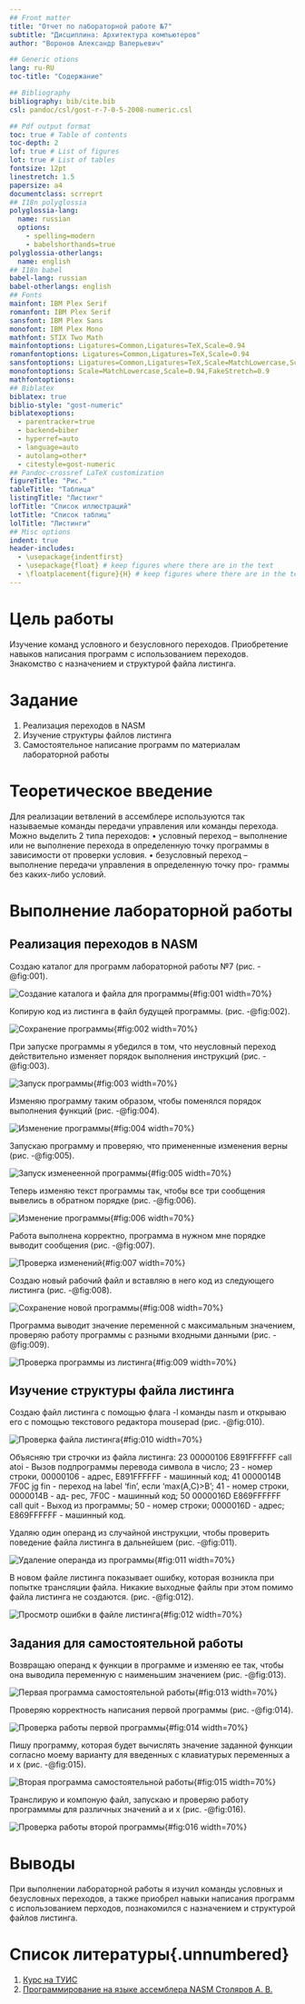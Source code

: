 ```yaml
---
## Front matter
title: "Отчет по лабораторной работе №7"
subtitle: "Дисциплина: Архитектура компьютеров"
author: "Воронов Александр Валерьевич"

## Generic otions
lang: ru-RU
toc-title: "Содержание"

## Bibliography
bibliography: bib/cite.bib
csl: pandoc/csl/gost-r-7-0-5-2008-numeric.csl

## Pdf output format
toc: true # Table of contents
toc-depth: 2
lof: true # List of figures
lot: true # List of tables
fontsize: 12pt
linestretch: 1.5
papersize: a4
documentclass: scrreprt
## I18n polyglossia
polyglossia-lang:
  name: russian
  options:
	- spelling=modern
	- babelshorthands=true
polyglossia-otherlangs:
  name: english
## I18n babel
babel-lang: russian
babel-otherlangs: english
## Fonts
mainfont: IBM Plex Serif
romanfont: IBM Plex Serif
sansfont: IBM Plex Sans
monofont: IBM Plex Mono
mathfont: STIX Two Math
mainfontoptions: Ligatures=Common,Ligatures=TeX,Scale=0.94
romanfontoptions: Ligatures=Common,Ligatures=TeX,Scale=0.94
sansfontoptions: Ligatures=Common,Ligatures=TeX,Scale=MatchLowercase,Scale=0.94
monofontoptions: Scale=MatchLowercase,Scale=0.94,FakeStretch=0.9
mathfontoptions:
## Biblatex
biblatex: true
biblio-style: "gost-numeric"
biblatexoptions:
  - parentracker=true
  - backend=biber
  - hyperref=auto
  - language=auto
  - autolang=other*
  - citestyle=gost-numeric
## Pandoc-crossref LaTeX customization
figureTitle: "Рис."
tableTitle: "Таблица"
listingTitle: "Листинг"
lofTitle: "Список иллюстраций"
lotTitle: "Список таблиц"
lolTitle: "Листинги"
## Misc options
indent: true
header-includes:
  - \usepackage{indentfirst}
  - \usepackage{float} # keep figures where there are in the text
  - \floatplacement{figure}{H} # keep figures where there are in the text
---
```


# Цель работы

Изучение команд условного и безусловного переходов. Приобретение навыков написания
программ с использованием переходов. Знакомство с назначением и структурой файла
листинга.

# Задание

1. Реализация переходов в NASM
2. Изучение структуры файлов листинга
3. Самостоятельное написание программ по материалам лабораторной работы

# Теоретическое введение

Для реализации ветвлений в ассемблере используются так называемые команды передачи
управления или команды перехода. Можно выделить 2 типа переходов:
• условный переход – выполнение или не выполнение перехода в определенную точку
программы в зависимости от проверки условия.
• безусловный переход – выполнение передачи управления в определенную точку про-
граммы без каких-либо условий.

# Выполнение лабораторной работы

## Реализация переходов в NASM

Создаю каталог для программ лабораторной работы №7 (рис. -@fig:001).

![Создание каталога и файла для программы](image/2.png){#fig:001 width=70%}

Копирую код из листинга в файл будущей программы. (рис. -@fig:002).

![Сохранение программы](image/3.png){#fig:002 width=70%}

При запуске программы я убедился в том, что неусловный переход действительно изменяет порядок выполнения инструкций (рис. -@fig:003).

![Запуск программы](image/4.png){#fig:003 width=70%}

Изменяю программу таким образом, чтобы поменялся порядок выполнения функций (рис. -@fig:004).

![Изменение программы](image/5.png){#fig:004 width=70%}

Запускаю программу и проверяю, что примененные изменения верны (рис. -@fig:005).

![Запуск изменеенной программы](image/6.png){#fig:005 width=70%}

Теперь изменяю текст программы так, чтобы все три сообщения вывелись в обратном порядке (рис. -@fig:006).

![Изменение программы](image/7.png){#fig:006 width=70%}

Работа выполнена корректно, программа в нужном мне порядке выводит сообщения (рис. -@fig:007).

![Проверка изменений](image/8.png){#fig:007 width=70%}

Создаю новый рабочий файл и вставляю в него код из следующего листинга (рис. -@fig:008).

![Сохранение новой программы](image/10.png){#fig:008 width=70%}

Программа выводит значение переменной с максимальным значением, проверяю работу программы с разными входными данными (рис. -@fig:009).

![Проверка программы из листинга](image/11.png){#fig:009 width=70%}

## Изучение структуры файла листинга

Создаю файл листинга с помощью флага -l команды nasm и открываю его с помощью текстового редактора mousepad (рис. -@fig:010).

![Проверка файла листинга](image/12.png){#fig:010 width=70%}

Объясняю три строчки из файла листинга: 23 00000106 E891FFFFFF call
atoi - Вызов подпрограммы перевода символа в число; 23 - номер строки,
00000106 - адрес, E891FFFFFF - машинный код; 41 0000014B 7F0C jg fin -
переход на label ‘fin’, если ‘max(A,C)>B’; 41 - номер строки, 0000014B - ад-
рес, 7F0C - машинный код; 50 0000016D E869FFFFFF call quit - Выход из
программы; 50 - номер строки; 0000016D - адрес; E869FFFFFF - машинный
код. 

Удаляю один операнд из случайной инструкции, чтобы проверить поведение файла листинга в дальнейшем (рис. -@fig:011).

![Удаление операнда из программы](image/13.png){#fig:011 width=70%}

В новом файле листинга показывает ошибку, которая возникла при попытке трансляции файла. Никакие выходные файлы при этом помимо файла листинга не создаются. (рис. -@fig:012).

![Просмотр ошибки в файле листинга](image/15.png){#fig:012 width=70%}

## Задания для самостоятельной работы

Возвращаю операнд к функции в программе и изменяю ее так, чтобы она выводила переменную с наименьшим значением (рис. -@fig:013).

![Первая программа самостоятельной работы](image/16.png){#fig:013 width=70%}

Проверяю корректность написания первой программы (рис. -@fig:014).

![Проверка работы первой программы](image/17.png){#fig:014 width=70%}

Пишу программу, которая будет вычислять значение заданной функции согласно моему варианту для введенных с клавиатурых переменных a и x (рис. -@fig:015).

![Вторая программа самостоятельной работы](image/18.png){#fig:015 width=70%}

Транслирую и компоную файл, запускаю и проверяю работу программмы для различных значений a и x (рис. -@fig:016).

![Проверка работы второй программы](image/19.png){#fig:016 width=70%}

# Выводы

При выполнении лабораторной работы я изучил команды условных и безусловных переходов, а также приобрел навыки написания программ с использованием перходов, познакомился
с назначением и структурой файлов листинга.

# Список литературы{.unnumbered}

1. [Курс на ТУИС](https://esystem.rudn.ru/course/view.php?id=112)
2. [Программирование на языке ассемблера NASM Столяров А. В.](https://esystem.rudn.ru/pluginfile.php/2088953/mod_resource/content/2/%D0%A1%D1%82%D0%BE%D0%BB%D1%8F%D1%80%D0%BE%D0%B2%20%D0%90.%20%D0%92.%20-%20%D0%9F%D1%80%D0%BE%D0%B3%D1%80%D0%B0%D0%BC%D0%BC%D0%B8%D1%80%D0%BE%D0%B2%D0%B0%D0%BD%D0%B8%D0%B5%20%D0%BD%D0%B0%20%D1%8F%D0%B7%D1%8B%D0%BA%D0%B5%20%D0%B0%D1%81%D1%81%D0%B5%D0%BC%D0%B1%D0%BB%D0%B5%D1%80%D0%B0%20NASM%20%D0%B4%D0%BB%D1%8F%20%D0%9E%D0%A1%20Unix.pdf)
